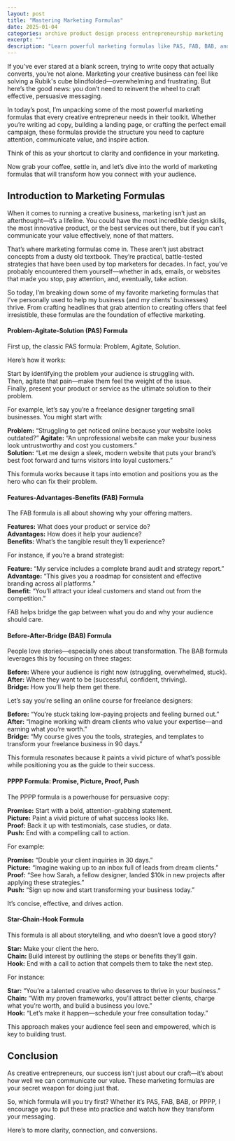 ```yaml
---
layout: post
title: "Mastering Marketing Formulas"
date: 2025-01-04
categories: archive product design process entrepreneurship marketing
excerpt: ""
description: "Learn powerful marketing formulas like PAS, FAB, BAB, and more to craft sales copy that converts. Perfect for creative entrepreneurs looking to grow their business."
---
```


If you’ve ever stared at a blank screen, trying to write copy that actually converts, you’re not alone. Marketing your creative business can feel like solving a Rubik's cube blindfolded—overwhelming and frustrating. But here’s the good news: you don’t need to reinvent the wheel to craft effective, persuasive messaging.

In today’s post, I’m unpacking some of the most powerful marketing formulas that every creative entrepreneur needs in their toolkit. Whether you’re writing ad copy, building a landing page, or crafting the perfect email campaign, these formulas provide the structure you need to capture attention, communicate value, and inspire action.

Think of this as your shortcut to clarity and confidence in your marketing. 

Now grab your coffee, settle in, and let’s dive into the world of marketing formulas that will transform how you connect with your audience.


## Introduction to Marketing Formulas

When it comes to running a creative business, marketing isn’t just an afterthought—it’s a lifeline. You could have the most incredible design skills, the most innovative product, or the best services out there, but if you can’t communicate your value effectively, none of that matters.

That’s where marketing formulas come in. These aren’t just abstract concepts from a dusty old textbook. They’re practical, battle-tested strategies that have been used by top marketers for decades. In fact, you’ve probably encountered them yourself—whether in ads, emails, or websites that made you stop, pay attention, and, eventually, take action.

So today, I’m breaking down some of my favorite marketing formulas that I’ve personally used to help my business (and my clients’ businesses) thrive. From crafting headlines that grab attention to creating offers that feel irresistible, these formulas are the foundation of effective marketing.


#### Problem-Agitate-Solution (PAS) Formula

First up, the classic PAS formula: Problem, Agitate, Solution.

Here’s how it works:

Start by identifying the problem your audience is struggling with.  
Then, agitate that pain—make them feel the weight of the issue.  
Finally, present your product or service as the ultimate solution to their problem.  

For example, let’s say you’re a freelance designer targeting small businesses. You might start with:

**Problem:** “Struggling to get noticed online because your website looks outdated?”
 **Agitate:** “An unprofessional website can make your business look untrustworthy and cost you customers.”  
 **Solution:** “Let me design a sleek, modern website that puts your brand’s best foot forward and turns visitors into loyal customers.”

This formula works because it taps into emotion and positions you as the hero who can fix their problem.


#### Features-Advantages-Benefits (FAB) Formula

The FAB formula is all about showing why your offering matters.

**Features:** What does your product or service do?  
 **Advantages:** How does it help your audience?  
 **Benefits:** What’s the tangible result they’ll experience?  

For instance, if you’re a brand strategist:

**Feature:** “My service includes a complete brand audit and strategy report.”  
 **Advantage:** “This gives you a roadmap for consistent and effective branding across all platforms.”  
 **Benefit:** “You’ll attract your ideal customers and stand out from the competition.”  

FAB helps bridge the gap between what you do and why your audience should care.


#### Before-After-Bridge (BAB) Formula

People love stories—especially ones about transformation. The BAB formula leverages this by focusing on three stages:

 **Before:** Where your audience is right now (struggling, overwhelmed, stuck).  
 **After:** Where they want to be (successful, confident, thriving).  
 **Bridge:** How you’ll help them get there.  

Let’s say you’re selling an online course for freelance designers:

 **Before:** “You’re stuck taking low-paying projects and feeling burned out.”  
 **After:** “Imagine working with dream clients who value your expertise—and earning what you’re worth.”  
 **Bridge:** “My course gives you the tools, strategies, and templates to transform your freelance business in 90 days.”  

This formula resonates because it paints a vivid picture of what’s possible while positioning you as the guide to their success.


#### PPPP Formula: Promise, Picture, Proof, Push

The PPPP formula is a powerhouse for persuasive copy:  

 **Promise:** Start with a bold, attention-grabbing statement.  
 **Picture:** Paint a vivid picture of what success looks like.  
 **Proof:** Back it up with testimonials, case studies, or data.  
 **Push:** End with a compelling call to action.  

For example:

 **Promise:** “Double your client inquiries in 30 days.”  
 **Picture:** “Imagine waking up to an inbox full of leads from dream clients.”  
 **Proof:** “See how Sarah, a fellow designer, landed $10k in new projects after applying these strategies.”  
 **Push:** “Sign up now and start transforming your business today.”  

It’s concise, effective, and drives action.


#### Star-Chain-Hook Formula

This formula is all about storytelling, and who doesn’t love a good story?

**Star:** Make your client the hero.  
 **Chain:** Build interest by outlining the steps or benefits they’ll gain.  
 **Hook:** End with a call to action that compels them to take the next step.  

For instance:

 **Star:** “You’re a talented creative who deserves to thrive in your business.”  
 **Chain:** “With my proven frameworks, you’ll attract better clients, charge what you’re worth, and build a business you love.”  
 **Hook:** “Let’s make it happen—schedule your free consultation today.”  

This approach makes your audience feel seen and empowered, which is key to building trust.


## Conclusion

As creative entrepreneurs, our success isn’t just about our craft—it’s about how well we can communicate our value. These marketing formulas are your secret weapon for doing just that.

So, which formula will you try first? Whether it’s PAS, FAB, BAB, or PPPP, I encourage you to put these into practice and watch how they transform your messaging.

Here’s to more clarity, connection, and conversions. 


